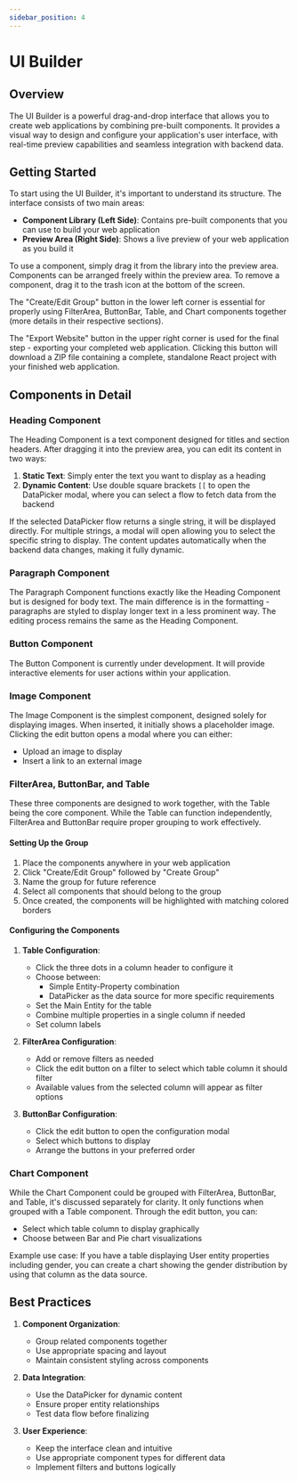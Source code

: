 ```yaml
---
sidebar_position: 4
---
```


# UI Builder

## Overview

The UI Builder is a powerful drag-and-drop interface that allows you to create web applications by combining pre-built components. It provides a visual way to design and configure your application's user interface, with real-time preview capabilities and seamless integration with backend data.

## Getting Started

To start using the UI Builder, it's important to understand its structure. The interface consists of two main areas:

- **Component Library (Left Side)**: Contains pre-built components that you can use to build your web application
- **Preview Area (Right Side)**: Shows a live preview of your web application as you build it

To use a component, simply drag it from the library into the preview area. Components can be arranged freely within the preview area. To remove a component, drag it to the trash icon at the bottom of the screen.

The "Create/Edit Group" button in the lower left corner is essential for properly using FilterArea, ButtonBar, Table, and Chart components together (more details in their respective sections).

The "Export Website" button in the upper right corner is used for the final step - exporting your completed web application. Clicking this button will download a ZIP file containing a complete, standalone React project with your finished web application.

## Components in Detail

### Heading Component

The Heading Component is a text component designed for titles and section headers. After dragging it into the preview area, you can edit its content in two ways:

1. **Static Text**: Simply enter the text you want to display as a heading
2. **Dynamic Content**: Use double square brackets `[[` to open the DataPicker modal, where you can select a flow to fetch data from the backend

If the selected DataPicker flow returns a single string, it will be displayed directly. For multiple strings, a modal will open allowing you to select the specific string to display. The content updates automatically when the backend data changes, making it fully dynamic.

### Paragraph Component

The Paragraph Component functions exactly like the Heading Component but is designed for body text. The main difference is in the formatting - paragraphs are styled to display longer text in a less prominent way. The editing process remains the same as the Heading Component.

### Button Component

The Button Component is currently under development. It will provide interactive elements for user actions within your application.

### Image Component

The Image Component is the simplest component, designed solely for displaying images. When inserted, it initially shows a placeholder image. Clicking the edit button opens a modal where you can either:

- Upload an image to display
- Insert a link to an external image

### FilterArea, ButtonBar, and Table

These three components are designed to work together, with the Table being the core component. While the Table can function independently, FilterArea and ButtonBar require proper grouping to work effectively.

#### Setting Up the Group

1. Place the components anywhere in your web application
2. Click "Create/Edit Group" followed by "Create Group"
3. Name the group for future reference
4. Select all components that should belong to the group
5. Once created, the components will be highlighted with matching colored borders

#### Configuring the Components

1. **Table Configuration**:

   - Click the three dots in a column header to configure it
   - Choose between:
     - Simple Entity-Property combination
     - DataPicker as the data source for more specific requirements
   - Set the Main Entity for the table
   - Combine multiple properties in a single column if needed
   - Set column labels

2. **FilterArea Configuration**:

   - Add or remove filters as needed
   - Click the edit button on a filter to select which table column it should filter
   - Available values from the selected column will appear as filter options

3. **ButtonBar Configuration**:
   - Click the edit button to open the configuration modal
   - Select which buttons to display
   - Arrange the buttons in your preferred order

### Chart Component

While the Chart Component could be grouped with FilterArea, ButtonBar, and Table, it's discussed separately for clarity. It only functions when grouped with a Table component. Through the edit button, you can:

- Select which table column to display graphically
- Choose between Bar and Pie chart visualizations

Example use case: If you have a table displaying User entity properties including gender, you can create a chart showing the gender distribution by using that column as the data source.

## Best Practices

1. **Component Organization**:

   - Group related components together
   - Use appropriate spacing and layout
   - Maintain consistent styling across components

2. **Data Integration**:

   - Use the DataPicker for dynamic content
   - Ensure proper entity relationships
   - Test data flow before finalizing

3. **User Experience**:
   - Keep the interface clean and intuitive
   - Use appropriate component types for different data
   - Implement filters and buttons logically
